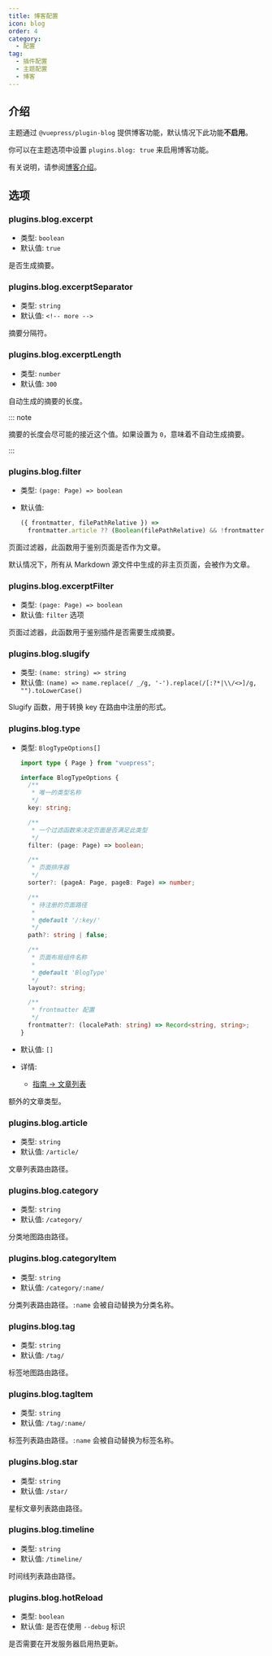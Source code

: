 ```yaml
---
title: 博客配置
icon: blog
order: 4
category:
  - 配置
tag:
  - 插件配置
  - 主题配置
  - 博客
---
```


## 介绍

主题通过 `@vuepress/plugin-blog` 提供博客功能，默认情况下此功能**不启用**。

你可以在主题选项中设置 `plugins.blog: true` 来启用博客功能。

有关说明，请参阅[博客介绍](../../guide/blog/intro.md)。

## 选项

### plugins.blog.excerpt

- 类型: `boolean`
- 默认值: `true`

是否生成摘要。

### plugins.blog.excerptSeparator

- 类型: `string`
- 默认值: `<!-- more -->`

摘要分隔符。

### plugins.blog.excerptLength

- 类型: `number`
- 默认值: `300`

自动生成的摘要的长度。

::: note

摘要的长度会尽可能的接近这个值。如果设置为 `0`，意味着不自动生成摘要。

:::

### plugins.blog.filter

- 类型: `(page: Page) => boolean`
- 默认值:

  ```js
  ({ frontmatter, filePathRelative }) =>
    frontmatter.article ?? (Boolean(filePathRelative) && !frontmatter.home);
  ```

页面过滤器，此函数用于鉴别页面是否作为文章。

默认情况下，所有从 Markdown 源文件中生成的非主页页面，会被作为文章。

### plugins.blog.excerptFilter

- 类型: `(page: Page) => boolean`
- 默认值: `filter` 选项

页面过滤器，此函数用于鉴别插件是否需要生成摘要。

### plugins.blog.slugify

- 类型: `(name: string) => string`
- 默认值: `(name) => name.replace(/ _/g, '-').replace(/[:?*|\\/<>]/g, "").toLowerCase()`

Slugify 函数，用于转换 key 在路由中注册的形式。

### plugins.blog.type

- 类型: `BlogTypeOptions[]`

  ```ts twoslash
  import type { Page } from "vuepress";

  interface BlogTypeOptions {
    /**
     * 唯一的类型名称
     */
    key: string;

    /**
     * 一个过滤函数来决定页面是否满足此类型
     */
    filter: (page: Page) => boolean;

    /**
     * 页面排序器
     */
    sorter?: (pageA: Page, pageB: Page) => number;

    /**
     * 待注册的页面路径
     *
     * @default '/:key/'
     */
    path?: string | false;

    /**
     * 页面布局组件名称
     *
     * @default 'BlogType'
     */
    layout?: string;

    /**
     * frontmatter 配置
     */
    frontmatter?: (localePath: string) => Record<string, string>;
  }
  ```

- 默认值: `[]`
- 详情:
  - [指南 → 文章列表](../../guide/blog/article.md#其他类型的文章)

额外的文章类型。

### plugins.blog.article

- 类型: `string`
- 默认值: `/article/`

文章列表路由路径。

### plugins.blog.category

- 类型: `string`
- 默认值: `/category/`

分类地图路由路径。

### plugins.blog.categoryItem

- 类型: `string`
- 默认值: `/category/:name/`

分类列表路由路径。`:name` 会被自动替换为分类名称。

### plugins.blog.tag

- 类型: `string`
- 默认值: `/tag/`

标签地图路由路径。

### plugins.blog.tagItem

- 类型: `string`
- 默认值: `/tag/:name/`

标签列表路由路径。`:name` 会被自动替换为标签名称。

### plugins.blog.star

- 类型: `string`
- 默认值: `/star/`

星标文章列表路由路径。

### plugins.blog.timeline

- 类型: `string`
- 默认值: `/timeline/`

时间线列表路由路径。

### plugins.blog.hotReload

- 类型: `boolean`
- 默认值: 是否在使用 `--debug` 标识

是否需要在开发服务器启用热更新。
